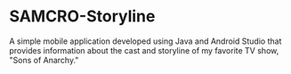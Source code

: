 # SAMCRO-Storyline
A simple mobile application developed using Java and Android Studio that provides information about the cast and storyline of my favorite TV show, "Sons of Anarchy."
